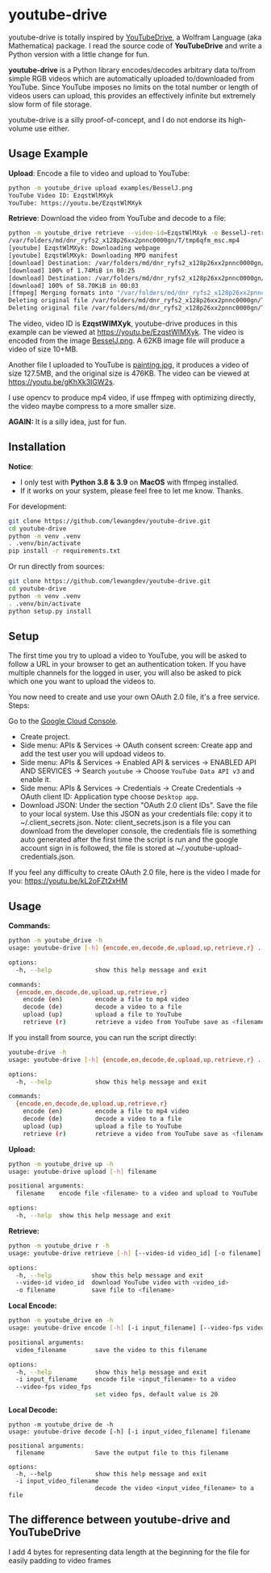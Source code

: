 # youtube-drive

youtube-drive is totally inspired by [YouTubeDrive](https://github.com/dzhang314/YouTubeDrive), a Wolfram Language (aka Mathematica) package. I read the source code of **YouTubeDrive** and write a Python version with a little change for fun.

**youtube-drive** is a Python library encodes/decodes arbitrary data to/from simple RGB videos which are automatically uploaded to/downloaded from YouTube. Since YouTube imposes no limits on the total number or length of videos users can upload, this provides an effectively infinite but extremely slow form of file storage.

youtube-drive is a silly proof-of-concept, and I do not endorse its high-volume use either.

## Usage Example

**Upload**: Encode a file to video and upload to YouTube:

```sh
python -m youtube_drive upload examples/BesselJ.png
YouTube Video ID: EzqstWlMXyk
YouTube: https://youtu.be/EzqstWlMXyk

```

**Retrieve**: Download the video from YouTube and decode to a file:

```sh
python -m youtube_drive retrieve --video-id=EzqstWlMXyk -o BesselJ-retrieved.png
/var/folders/md/dnr_ryfs2_x128p26xx2pnnc0000gn/T/tmp6qfm_msc.mp4
[youtube] EzqstWlMXyk: Downloading webpage
[youtube] EzqstWlMXyk: Downloading MPD manifest
[download] Destination: /var/folders/md/dnr_ryfs2_x128p26xx2pnnc0000gn/T/tmp6qfm_msc.f136.mp4
[download] 100% of 1.74MiB in 00:25
[download] Destination: /var/folders/md/dnr_ryfs2_x128p26xx2pnnc0000gn/T/tmp6qfm_msc.mp4.f140
[download] 100% of 58.70KiB in 00:03
[ffmpeg] Merging formats into "/var/folders/md/dnr_ryfs2_x128p26xx2pnnc0000gn/T/tmp6qfm_msc.mp4"
Deleting original file /var/folders/md/dnr_ryfs2_x128p26xx2pnnc0000gn/T/tmp6qfm_msc.f136.mp4 (pass -k to keep)
Deleting original file /var/folders/md/dnr_ryfs2_x128p26xx2pnnc0000gn/T/tmp6qfm_msc.mp4.f140 (pass -k to keep)
```

The video, video ID is **EzqstWlMXyk**, youtube-drive produces in this example can be viewed at https://youtu.be/EzqstWlMXyk. The video is encoded from the image [BesselJ.png](https://github.com/lewangdev/youtube-drive/blob/main/examples/BesselJ.png). A 62KB image file will produce a video of size 10+MB.

Another file I uploaded to YouTube is [painting.jpg](https://github.com/lewangdev/youtube-drive/blob/main/examples/painting.jpg), it produces a video of size 127.5MB, and the original size is 476KB. The video can be viewed at https://youtu.be/gKhXk3IGW2s.

I use opencv to produce mp4 video, if use ffmpeg with optimizing directly, the video maybe compress to a more smaller size.

**AGAIN:** It is a silly idea, just for fun.

## Installation

**Notice**:

- I only test with **Python 3.8 & 3.9** on **MacOS** with ffmpeg installed.
- If it works on your system, please feel free to let me know. Thanks.

For development:

```sh
git clone https://github.com/lewangdev/youtube-drive.git
cd youtube-drive
python -m venv .venv
. .venv/bin/activate
pip install -r requirements.txt
```

Or run directly from sources:

```sh
git clone https://github.com/lewangdev/youtube-drive.git
cd youtube-drive
python -m venv .venv
. .venv/bin/activate
python setup.py install
```

## Setup

The first time you try to upload a video to YouTube, you will be asked to follow a URL in your browser to get an authentication token. If you have multiple channels for the logged in user, you will also be asked to pick which one you want to upload the videos to.

You now need to create and use your own OAuth 2.0 file, it's a free service. Steps:

Go to the [Google Cloud Console](https://console.cloud.google.com/).

- Create project.
- Side menu: APIs & Services -> OAuth consent screen: Create app and add the test user you will updoad videos to.
- Side menu: APIs & Services -> Enabled API & services -> ENABLED API AND SERVICES -> Search `youtube` -> Choose `YouTube Data API v3` and enable it.
- Side menu: APIs & Services -> Credentials -> Create Credentials -> OAuth client ID: Application type choose `Desktop app`.
- Download JSON: Under the section "OAuth 2.0 client IDs". Save the file to your local system.
  Use this JSON as your credentials file: copy it to ~/.client_secrets.json.
  Note: client_secrets.json is a file you can download from the developer console, the credentials file is something auto generated after the first time the script is run and the google account sign in is followed, the file is stored at ~/.youtube-upload-credentials.json.

If you feel any difficulty to create OAuth 2.0 file, here is the video I made for you: https://youtu.be/kL2oFZt2xHM

## Usage

**Commands:**

```sh
python -m youtube_drive -h
usage: youtube-drive [-h] {encode,en,decode,de,upload,up,retrieve,r} ...

options:
  -h, --help            show this help message and exit

commands:
  {encode,en,decode,de,upload,up,retrieve,r}
    encode (en)         encode a file to mp4 video
    decode (de)         decode a video to a file
    upload (up)         upload a file to YouTube
    retrieve (r)        retrieve a video from YouTube save as <filename>

```

If you install from source, you can run the script directly:

```sh
youtube-drive -h
usage: youtube-drive [-h] {encode,en,decode,de,upload,up,retrieve,r} ...

options:
  -h, --help            show this help message and exit

commands:
  {encode,en,decode,de,upload,up,retrieve,r}
    encode (en)         encode a file to mp4 video
    decode (de)         decode a video to a file
    upload (up)         upload a file to YouTube
    retrieve (r)        retrieve a video from YouTube save as <filename>

```

**Upload:**

```sh
python -m youtube_drive up -h
usage: youtube-drive upload [-h] filename

positional arguments:
  filename    encode file <filename> to a video and upload to YouTube

options:
  -h, --help  show this help message and exit

```

**Retrieve:**

```sh
python -m youtube_drive r -h
usage: youtube-drive retrieve [-h] [--video-id video_id] [-o filename]

options:
  -h, --help           show this help message and exit
  --video-id video_id  download YouTube video with <video_id>
  -o filename          save file to <filename>

```

**Local Encode:**

```sh
python -m youtube_drive en -h
usage: youtube-drive encode [-h] [-i input_filename] [--video-fps video_fps] video_filename

positional arguments:
  video_filename        save the video to this filename

options:
  -h, --help            show this help message and exit
  -i input_filename     encode file <input_filename> to a video
  --video-fps video_fps
                        set video fps, default value is 20

```

**Local Decode:**

```
python -m youtube_drive de -h
usage: youtube-drive decode [-h] [-i input_video_filename] filename

positional arguments:
  filename              Save the output file to this filename

options:
  -h, --help            show this help message and exit
  -i input_video_filename
                        decode the video <input_video_filename> to a file
```

## The difference between **youtube-drive** and **YouTubeDrive**

I add 4 bytes for representing data length at the beginning for the file for easily padding to video frames
